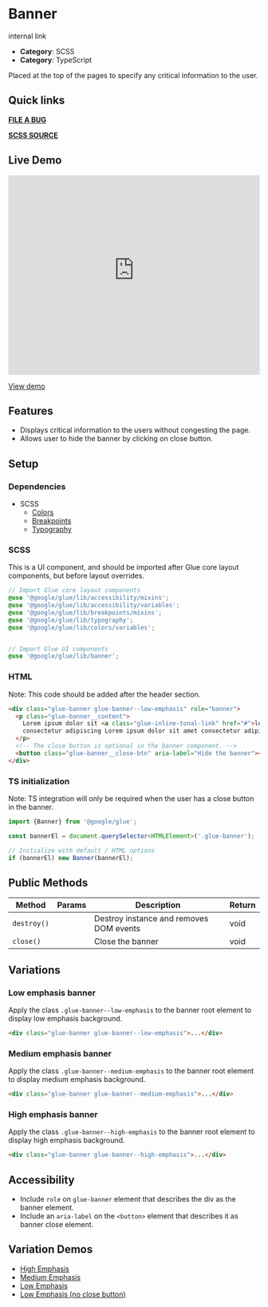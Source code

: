 # Banner

internal link

<!--*
# Document freshness: For more information, see internal link
freshness: { owner: 'glue-eng-core' reviewed: '2023-07-05' }
*-->



-   **Category**: SCSS
-   **Category**: TypeScript

Placed at the top of the pages to specify any critical information to the user.

## Quick links

<section class="multicol">

**[FILE A BUG](https://b.corp.google.com/issues/new?component=86195&template=326202&title=%5BBanner%5D)**

**[SCSS SOURCE](/src/banner/_index.scss)**

</section>

## Live Demo

<iframe src="https://28-2-dot-glue-demo.appspot.com/standards-demos/components/banner/banner-high-emphasis"
        width="100%" height="400" style="border:0;max-width:760px;"></iframe>

[View demo](https://28-2-dot-glue-demo.appspot.com/standards-demos/components/banner/banner-high-emphasis)

## Features

-   Displays critical information to the users without congesting the page.
-   Allows user to hide the banner by clicking on close button.

## Setup

### Dependencies

-   SCSS
    -   [Colors](/docs/components/colors.md)
    -   [Breakpoints](/docs/components/breakpoints.md)
    -   [Typography](/docs/components/typography.md)

### SCSS

This is a UI component, and should be imported after Glue core layout
components, but before layout overrides.

```scss
// Import Glue core layout components
@use '@google/glue/lib/accessibility/mixins';
@use '@google/glue/lib/accessibility/variables';
@use '@google/glue/lib/breakpoints/mixins';
@use '@google/glue/lib/typography';
@use '@google/glue/lib/colors/variables';


// Import Glue UI components
@use '@google/glue/lib/banner';
```


### HTML

Note: This code should be added after the header section.

```html
<div class="glue-banner glue-banner--low-emphasis" role="banner">
  <p class="glue-banner__content">
    Lorem ipsum dolor sit <a class="glue-inline-tonal-link" href="#">learn more</a> amet
    consectetur adipiscing Lorem ipsum dolor sit amet consectetur adipisicing elit.
  </p>
  <!-- The close button is optional in the banner component. -->
  <button class="glue-banner__close-btn" aria-label="Hide the banner"></button>
</div>
```

### TS initialization

Note: TS integration will only be required when the user has a close button in
the banner.

```ts
import {Banner} from '@google/glue';

const bannerEl = document.querySelector<HTMLElement>('.glue-banner');

// Initialize with default / HTML options
if (bannerEl) new Banner(bannerEl);
```


## Public Methods

Method      | Params | Description                             | Return
----------- | ------ | --------------------------------------- | ------
`destroy()` |        | Destroy instance and removes DOM events | void
`close()`   |        | Close the banner                        | void

## Variations

### Low emphasis banner

Apply the class `.glue-banner--low-emphasis` to the banner root element to
display low emphasis background.

```html
<div class="glue-banner glue-banner--low-emphasis">...</div>

```

### Medium emphasis banner

Apply the class `.glue-banner--medium-emphasis` to the banner root element to
display medium emphasis background.

```html
<div class="glue-banner glue-banner--medium-emphasis">...</div>

```

### High emphasis banner

Apply the class `.glue-banner--high-emphasis` to the banner root element to
display high emphasis background.

```html
<div class="glue-banner glue-banner--high-emphasis">...</div>

```

## Accessibility

-   Include `role` on `glue-banner` element that describes the div as the banner
    element.
-   Include an `aria-label` on the `<button>` element that describes it as
    banner close element.

## Variation Demos

-   [High Emphasis](https://28-2-dot-glue-demo.appspot.com/components/banner/banner-high-emphasis)
-   [Medium Emphasis](https://28-2-dot-glue-demo.appspot.com/components/banner/banner-medium-emphasis)
-   [Low Emphasis](https://28-2-dot-glue-demo.appspot.com/components/banner/banner-low-emphasis)
-   [Low Emphasis (no close button)](https://28-2-dot-glue-demo.appspot.com/components/banner/banner-default)
